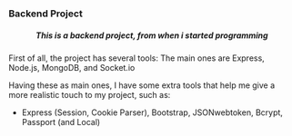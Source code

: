 <h3>Backend Project</h3>
<h5 align="center">This is a backend project, from when i started programming</h5>

<p>First of all, the project has several tools:
The main ones are Express, Node.js, MongoDB, and Socket.io</p>

<p>Having these as main ones, I have some extra tools that help me give a more realistic touch to my project, such as:
    <ul>
        <li>
            Express (Session, Cookie Parser),
            Bootstrap, JSONwebtoken,
            Bcrypt,
            Passport (and Local)
        </li>
    </ul>

</p>
